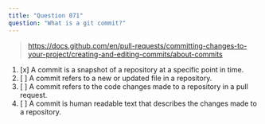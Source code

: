 ```yaml
---
title: "Question 071"
question: "What is a git commit?"
---
```



> https://docs.github.com/en/pull-requests/committing-changes-to-your-project/creating-and-editing-commits/about-commits
1. [x] A commit is a snapshot of a repository at a specific point in time.
1. [ ] A commit refers to a new or updated file in a repository.
1. [ ] A commit refers to the code changes made to a repository in a pull request.
1. [ ] A commit is human readable text that describes the changes made to a repository.

